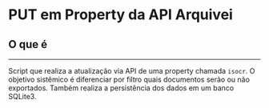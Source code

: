 # PUT em Property da API Arquivei

## O que é
-------------
Script que realiza a atualização via API de uma property chamada `isocr`. O objetivo sistêmico é diferenciar por filtro quais documentos serão ou não exportados.
Também realiza a persistência dos dados em um banco SQLite3.


